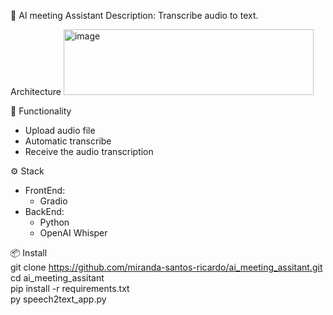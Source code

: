 🧠 AI meeting Assistant
Description: Transcribe audio to text.

Architecture
<img width="400" height="105" alt="image" src="https://github.com/user-attachments/assets/e5a507fd-581a-41c4-b1ae-aa943e6c2e46" />




🚀 Functionality
  - Upload audio file
  - Automatic transcribe 
  - Receive the audio transcription



⚙️ Stack
  - FrontEnd: 
    - Gradio
  - BackEnd: 
    - Python
    - OpenAI Whisper


    
📦 Install <br>
git clone https://github.com/miranda-santos-ricardo/ai_meeting_assitant.git <br>
cd ai_meeting_assitant <br>
pip install -r requirements.txt <br>
py speech2text_app.py
